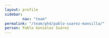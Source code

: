 ```yaml
---
layout: profile
sidebar:
        nav: "team"
permalink: "/team/phd/pablo-suarez-mansilla/"
person: Pablo González Suárez
---
```

